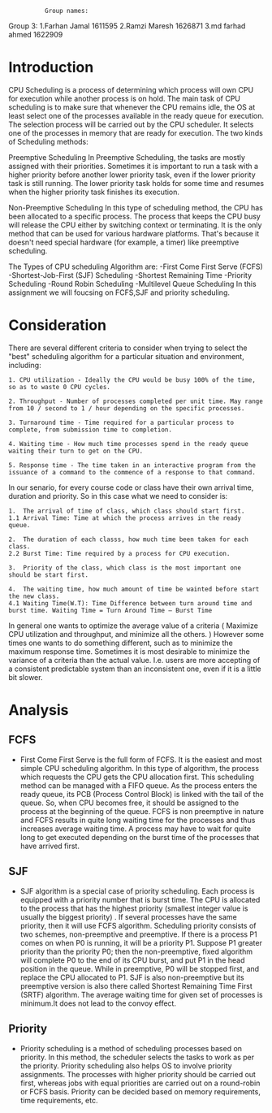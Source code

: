

              Group names:
   Group 3:
     1.Farhan Jamal 1611595
     2.Ramzi Maresh 1626871
     3.md farhad ahmed 1622909
    

# Introduction

CPU Scheduling is a process of determining which process will own CPU for execution while another process is on hold. 
The main task of CPU scheduling is to make sure that whenever the CPU remains idle, the OS at least select one of the 
processes available in the ready queue for execution. The selection process will be carried out by the CPU scheduler. 
It selects one of the processes in memory that are ready for execution.
The two kinds of Scheduling methods:

Preemptive Scheduling
In Preemptive Scheduling, the tasks are mostly assigned with their priorities. Sometimes it is important to run a task 
with a higher priority before another lower priority task, even if the lower priority task is still running. The lower 
priority task holds for some time and resumes when the higher priority task finishes its execution.

Non-Preemptive Scheduling
In this type of scheduling method, the CPU has been allocated to a specific process. The process that keeps the CPU busy 
will release the CPU either by switching context or terminating. It is the only method that can be used for various 
hardware platforms. That's because it doesn't need special hardware (for example, a timer) like preemptive scheduling.

The Types of CPU scheduling Algorithm are:
-First Come First Serve (FCFS)
-Shortest-Job-First (SJF) Scheduling
-Shortest Remaining Time
-Priority Scheduling
-Round Robin Scheduling
-Multilevel Queue Scheduling
In this assignment we will foucsing on FCFS,SJF and priority scheduling.

# Consideration


There are several different criteria to consider when trying to select the "best" scheduling algorithm for a particular situation and environment, including:

	1. CPU utilization - Ideally the CPU would be busy 100% of the time, so as to waste 0 CPU cycles.

	2. Throughput - Number of processes completed per unit time. May range from 10 / second to 1 / hour depending on the specific processes.

	3. Turnaround time - Time required for a particular process to complete, from submission time to completion.

	4. Waiting time - How much time processes spend in the ready queue waiting their turn to get on the CPU.

	5. Response time - The time taken in an interactive program from the issuance of a command to the commence of a response to that command.

In our senario, for every course code or class have their own arrival time, duration and priority. So in this case what we need to consider is:

	1.  The arrival of time of class, which class should start first.
	1.1 Arrival Time: Time at which the process arrives in the ready queue.

	2.  The duration of each classs, how much time been taken for each class.
	2.2 Burst Time: Time required by a process for CPU execution.

	3.  Priority of the class, which class is the most important one should be start first.

	4.  The waiting time, how much amount of time be wainted before start the new class.
	4.1 Waiting Time(W.T): Time Difference between turn around time and burst time. Waiting Time = Turn Around Time – Burst Time

In general one wants to optimize the average value of a criteria ( Maximize CPU utilization and throughput, and minimize 
all the others. ) However some times one wants to do something different, such as to minimize the maximum response time.
Sometimes it is most desirable to minimize the variance of a criteria than the actual value. I.e. users are more accepting 
of a consistent predictable system than an inconsistent one, even if it is a little bit slower.

# Analysis

## FCFS
- First Come First Serve is the full form of FCFS. It is the easiest and most simple CPU scheduling algorithm. In this type 
of algorithm, the process which requests the CPU gets the CPU allocation first. This scheduling method can be managed 
with a FIFO queue.
As the process enters the ready queue, its PCB (Process Control Block) is linked with the tail of the queue. So, 
when CPU becomes free, it should be assigned to the process at the beginning of the queue.
FCFS is non preemptive in nature and FCFS results in quite long waiting time for the processes and thus increases average waiting time.
A process may have to wait for quite long to get executed depending on the burst time of the processes that have arrived first.

## SJF
- SJF algorithm is a special case of priority scheduling. Each process is equipped with a priority number that is burst time. The
CPU is allocated to the process that has the highest priority (smallest integer value is usually the biggest priority) . If several
processes have the same priority, then it will use FCFS algorithm. Scheduling priority consists of two schemes, non-preemptive and
preemptive. If there is a process P1 comes on when P0 is running, it will be a priority P1. Suppose P1 greater priority than the
priority P0; then the non-preemptive, fixed algorithm will complete P0 to the end of its CPU burst, and put P1 in the head position
in the queue. While in preemptive, P0 will be stopped first, and replace the CPU allocated to P1.
SJF is also non-preemptive but its preemptive version is also there called Shortest Remaining Time First (SRTF) algorithm.
The average waiting time for given set of processes is minimum.It does not lead to the convoy effect.

## Priority

- Priority scheduling is a method of scheduling processes based on priority. In this method, the scheduler selects the tasks 
to work as per the priority.
Priority scheduling also helps OS to involve priority assignments. The processes with higher priority should be carried out 
first, whereas jobs with equal priorities are carried out on a round-robin or FCFS basis. Priority can be decided based on 
memory requirements, time requirements, etc.

